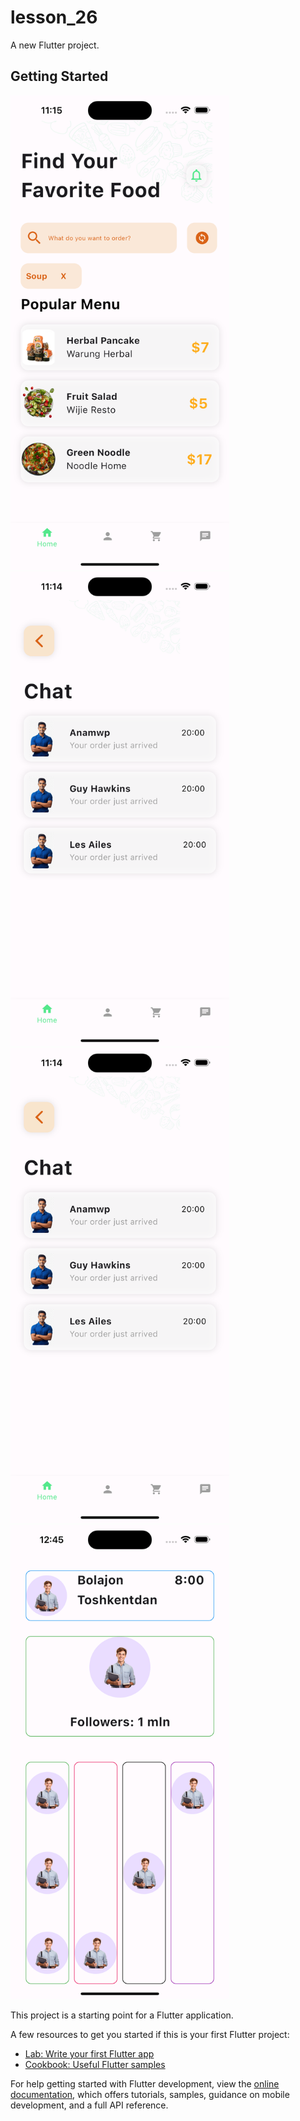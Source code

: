 # lesson_26

A new Flutter project.

## Getting Started


<img src="assets/page1.png" width="350" title="hover text">
<img src="assets/page2.png" width="350" title="hover text">
<img src="assets/page2.png" width="350" title="hover text">
<img src="assets/darsdagi.png" width="350" title="hover text">


This project is a starting point for a Flutter application.

A few resources to get you started if this is your first Flutter project:

- [Lab: Write your first Flutter app](https://docs.flutter.dev/get-started/codelab)
- [Cookbook: Useful Flutter samples](https://docs.flutter.dev/cookbook)

For help getting started with Flutter development, view the
[online documentation](https://docs.flutter.dev/), which offers tutorials,
samples, guidance on mobile development, and a full API reference.
